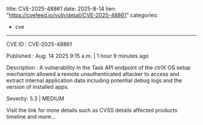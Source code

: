  
title: CVE-2025-48861
date: 2025-8-14
lien: "https://cvefeed.io/vuln/detail/CVE-2025-48861"
categories:
  - cve
---

CVE ID : CVE-2025-48861

Published :  Aug. 14
2025
9:15 a.m. | 1 hour
9 minutes ago

Description : A vulnerability in the Task API endpoint of the ctrlX OS setup mechanism allowed a remote
unauthenticated attacker to access and extract internal application data
including potential debug logs and the version of installed apps.

Severity: 5.3 | MEDIUM

Visit the link for more details
such as CVSS details
affected products
timeline
and more...
